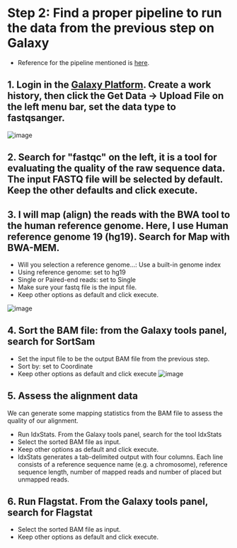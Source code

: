 # Step 2: Find a proper pipeline to run the data from the previous step on Galaxy
* Reference for the pipeline mentioned is [here](https://www.melbournebioinformatics.org.au/tutorials/tutorials/variant_calling_galaxy_1/variant_calling_galaxy_1/).
## 1. Login in the [Galaxy Platform](https://usegalaxy.org). Create a work history, then click the Get Data -> Upload File on the left menu bar, set the data type to fastqsanger.
![image](https://bco-gwu.s3.amazonaws.com/images/Screen+Shot+2019-07-30+at+17.10.21.png)

## 2. Search for "fastqc" on the left, it is a tool for evaluating the quality of the raw sequence data. The input FASTQ file will be selected by default. Keep the other defaults and click execute.


## 3. I will map (align) the reads with the BWA tool to the human reference genome. Here, I use Human reference genome 19 (hg19). Search for Map with BWA-MEM.
* Will you selection a reference genome...: Use a built-in genome index
* Using reference genome: set to hg19
* Single or Paired-end reads: set to Single
* Make sure your fastq file is the input file.
* Keep other options as default and click execute.

![image](https://bco-gwu.s3.amazonaws.com/images/Screen+Shot+2019-07-31+at+14.32.44.png)

## 4. Sort the BAM file: from the Galaxy tools panel, search for SortSam 
* Set the input file to be the output BAM file from the previous step.
* Sort by: set to Coordinate
* Keep other options as default and click execute
![image](https://bco-gwu.s3.amazonaws.com/images/Screen+Shot+2019-07-31+at+14.33.45.png)

## 5. Assess the alignment data
We can generate some mapping statistics from the BAM file to assess the quality of our alignment.
* Run IdxStats. From the Galaxy tools panel, search for the tool IdxStats
* Select the sorted BAM file as input.
* Keep other options as default and click execute.
* IdxStats generates a tab-delimited output with four columns. Each line consists of a reference sequence name (e.g. a chromosome), reference sequence length, number of mapped reads and number of placed but unmapped reads.

## 6. Run Flagstat. From the Galaxy tools panel, search for Flagstat
* Select the sorted BAM file as input.
* Keep other options as default and click execute.



